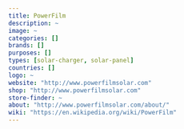 ```yaml
---
title: PowerFilm
description: ~
image: ~
categories: []
brands: []
purposes: []
types: [solar-charger, solar-panel]
countries: []
logo: ~
website: "http://www.powerfilmsolar.com"
shop: "http://www.powerfilmsolar.com"
store-finder: ~
about: "http://www.powerfilmsolar.com/about/"
wiki: "https://en.wikipedia.org/wiki/PowerFilm"
---
```

